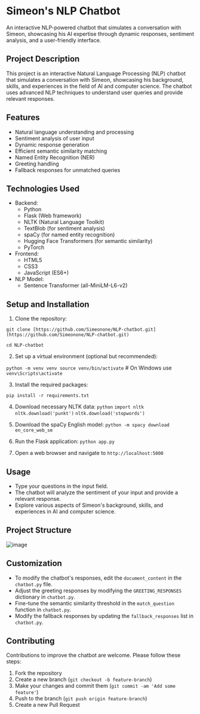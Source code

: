 
# Simeon's NLP Chatbot

An interactive NLP-powered chatbot that simulates a conversation with Simeon, showcasing his AI expertise through dynamic responses, sentiment analysis, and a user-friendly interface.

## Project Description
This project is an interactive Natural Language Processing (NLP) chatbot that simulates a conversation with Simeon, showcasing his background, skills, and experiences in the field of AI and computer science. The chatbot uses advanced NLP techniques to understand user queries and provide relevant responses.

## Features
- Natural language understanding and processing
- Sentiment analysis of user input
- Dynamic response generation
- Efficient semantic similarity matching
- Named Entity Recognition (NER)
- Greeting handling
- Fallback responses for unmatched queries

## Technologies Used
- Backend:
  - Python
  - Flask (Web framework)
  - NLTK (Natural Language Toolkit)
  - TextBlob (for sentiment analysis)
  - spaCy (for named entity recognition)
  - Hugging Face Transformers (for semantic similarity)
  - PyTorch
- Frontend:
  - HTML5
  - CSS3
  - JavaScript (ES6+)
- NLP Model:
  - Sentence Transformer (all-MiniLM-L6-v2)

## Setup and Installation
1. Clone the repository:

`git clone [https://github.com/Simeonone/NLP-chatbot.git](https://github.com/Simeonone/NLP-chatbot.git)` 

`cd NLP-chatbot`

2. Set up a virtual environment (optional but recommended):

`python -m venv venv source venv/bin/activate` # On Windows use `venv\Scripts\activate`

3. Install the required packages:

`pip install -r requirements.txt`

4. Download necessary NLTK data: `python`  `import nltk`  `nltk.download('punkt')`  `nltk.download('stopwords')`

5.  Download the spaCy English model:
    `python -m spacy download en_core_web_sm`
    
6.  Run the Flask application:
    `python app.py`
    
7.  Open a web browser and navigate to `http://localhost:5000`

## Usage

-   Type your questions in the input field.
-   The chatbot will analyze the sentiment of your input and provide a relevant response.
-   Explore various aspects of Simeon's background, skills, and experiences in AI and computer science.

## Project Structure

![image](https://github.com/user-attachments/assets/b3524867-1b99-4647-8fb0-5adaf7e7f8d5)


## Customization

-   To modify the chatbot's responses, edit the `document_content` in the `chatbot.py` file.
-   Adjust the greeting responses by modifying the `GREETING_RESPONSES` dictionary in `chatbot.py`.
-   Fine-tune the semantic similarity threshold in the `match_question` function in `chatbot.py`.
-   Modify the fallback responses by updating the `fallback_responses` list in `chatbot.py`.

## Contributing

Contributions to improve the chatbot are welcome. Please follow these steps:

1.  Fork the repository
2.  Create a new branch (`git checkout -b feature-branch`)
3.  Make your changes and commit them (`git commit -am 'Add some feature'`)
4.  Push to the branch (`git push origin feature-branch`)
5.  Create a new Pull Request
